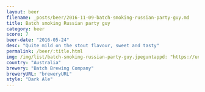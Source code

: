 ```yaml
---
layout: beer
filename: _posts/beer/2016-11-09-batch-smoking-russian-party-guy.md
title: Batch smoking Russian party guy
category: beer
score: 7
beer-date: "2016-05-24"
desc: "Quite mild on the stout flavour, sweet and tasty"
permalink: /beer/:title.html
img: /img/list/batch-smoking-russian-party-guy.jpeguntappd: "https://untappd.com/b/batch-brewing-company-smoking-russian-party-guy/1520761"
country: "Australia"
brewery: "Batch Brewing Company"
breweryURL: "breweryURL"
style: "Dark Ale"
---
```

